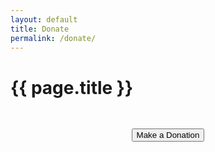 ```yaml
---
layout: default
title: Donate
permalink: /donate/
---
```

<h1>{{ page.title }}</h1>


<div style="padding-top:30px; width: 100%; text-align:center">

<form action="https://www.paypal.com/cgi-bin/webscr" method="post" target="_blank">
  <input type="hidden" name="cmd" value="_donations">
  <input type="hidden" name="business" value="payments@hobartmakers.com">
  <input type="hidden" name="lc" value="AU">
  <input type="hidden" name="item_name" value="Hobart Makers Inc.">
  <input type="hidden" name="currency_code" value="AUD">
  <input type="hidden" name="bn" value="PP-DonationsBF:btn_donateCC_LG.gif:NonHosted">
  <input type="submit" class="btn btn-primary btn-lg" value="Make a Donation"/>
</form>

</div>
